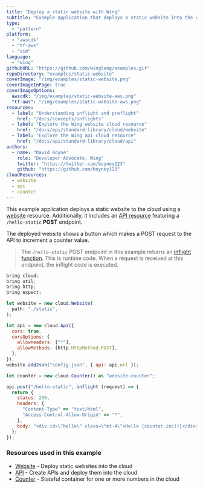 ```yaml
---
title: "Deploy a static website with Wing"
subtitle: "Example application that deploys a static website into the cloud"
type: 
  - "pattern"
platform:
  - "awscdk"
  - "tf-aws"
  - "sim"
language:
  - "wing"
githubURL: "https://github.com/winglang/examples.git"
repoDirectory: "examples/static-website"
coverImage: "/img/examples/static-website.png"
coverImageInPage: true
coverImageOptions: 
  awscdk: "/img/examples/static-website-aws.png"
  "tf-aws": "/img/examples/static-website-aws.png"
resources:
  - label: "Understanding inflight and preflight"
    href: "/docs/concepts/inflights"
  - label: "Explore the Wing website cloud resource"
    href: "/docs/api/standard-library/cloud/website"
  - label: "Explore the Wing api cloud resource"
    href: "/docs/api/standard-library/cloud/api"
authors:
  - name: "David Boyne"
    role: "Developer Advocate, Wing"
    twitter: "https://twitter.com/boyney123"
    github: "https://github.com/boyney123"
cloudResources:
  - website
  - api
  - counter
---
```


This example application deploys a static website to the cloud using a [website](/docs/api/standard-library/cloud/website) resource. Additionally, it includes an [API resource](/docs/api/standard-library/cloud/api) featuring a `/hello-static` **POST** endpoint. 

The deployed website shows a button which makes a POST request to the API to increment a counter value.

> The `/hello-static` POST endpoint in this example returns an [inflight function](/docs/concepts/inflights#inflight-code). This is runtime code. When a request is received at this endpoint, the inflight code is executed.

```js playground
bring cloud;
bring util;
bring http;
bring expect;

let website = new cloud.Website(
  path: "./static",
);

let api = new cloud.Api({
  cors: true,
  corsOptions: {
    allowHeaders: ["*"],
    allowMethods: [http.HttpMethod.POST],
  },
});
website.addJson("config.json", { api: api.url });

let counter = new cloud.Counter() as "website-counter";

api.post("/hello-static", inflight (request) => {
  return {
    status: 200,
    headers: {
      "Content-Type" => "text/html",
      "Access-Control-Allow-Origin" => "*",
    },
    body: "<div id=\"hello\" class=\"mt-4\">Hello {counter.inc()}</div>",
  };
});

```

### Resources used in this example

- [Website](/docs/api/standard-library/cloud/website) - Deploy static websites into the cloud
- [API](/docs/api/standard-library/cloud/api) - Create APIs and deploy them into the cloud
- [Counter](/docs/api/standard-library/cloud/counter) - Stateful container for one or more numbers in the cloud

